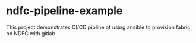 # ndfc-pipeline-example
This project demonstrates CI/CD pipline of using ansible to provision fabric on NDFC with gitlab
